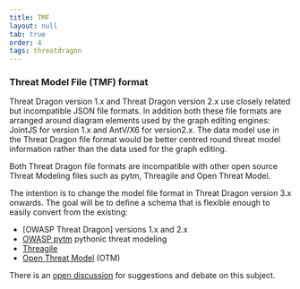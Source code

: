 ```yaml
---
title: TMF
layout: null
tab: true
order: 4
tags: threatdragon
---
```


### Threat Model File (TMF) format

Threat Dragon version 1.x and Threat Dragon version 2.x use closely related but incompatible JSON file formats.
In addition both these file formats are arranged around diagram elements used by the graph editing engines:
JointJS for version 1.x and AntV/X6 for version2.x.
The  data model use in the Threat Dragon file format would be better centred round threat model information
rather than the data used for the graph editing.

Both Threat Dragon file formats are incompatible with other open source Threat Modeling files
such as pytm, Threagile and Open Threat Model.

The intention is to change the model file format in Threat Dragon version 3.x onwards.
The goal will be to define a schema that is flexible enough to easily convert from the existing:

* [OWASP Threat Dragon] versions 1.x and 2.x
* [OWASP pytm][pytm] pythonic threat modeling
* [Threagile][threagile]
* [Open Threat Model][otm] (OTM)

There is an [open discussion][discussion] for suggestions and debate on this subject.

[discussion]: https://github.com/OWASP/threat-dragon/discussions/1152
[otm]: https://github.com/iriusrisk/OpenThreatModel
[pytm]: https://owasp.org/www-project-pytm/
[threagile]: https://threagile.io
